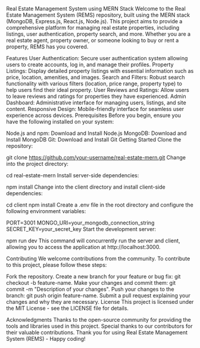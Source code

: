 Real Estate Management System using MERN Stack
Welcome to the Real Estate Management System (REMS) repository, built using the MERN stack (MongoDB, Express.js, React.js, Node.js). This project aims to provide a comprehensive platform for managing real estate properties, including listings, user authentication, property search, and more. Whether you are a real estate agent, property owner, or someone looking to buy or rent a property, REMS has you covered.

Features
User Authentication: Secure user authentication system allowing users to create accounts, log in, and manage their profiles.
Property Listings: Display detailed property listings with essential information such as price, location, amenities, and images.
Search and Filters: Robust search functionality with various filters (location, price range, property type) to help users find their ideal property.
User Reviews and Ratings: Allow users to leave reviews and ratings for properties they have experienced.
Admin Dashboard: Administrative interface for managing users, listings, and site content.
Responsive Design: Mobile-friendly interface for seamless user experience across devices.
Prerequisites
Before you begin, ensure you have the following installed on your system:

Node.js and npm: Download and Install Node.js
MongoDB: Download and Install MongoDB
Git: Download and Install Git
Getting Started
Clone the repository:


git clone https://github.com/your-username/real-estate-mern.git
Change into the project directory:


cd real-estate-mern
Install server-side dependencies:


npm install
Change into the client directory and install client-side dependencies:


cd client
npm install
Create a .env file in the root directory and configure the following environment variables:


PORT=3001
MONGO_URI=your_mongodb_connection_string
SECRET_KEY=your_secret_key
Start the development server:


npm run dev
This command will concurrently run the server and client, allowing you to access the application at http://localhost:3000.

Contributing
We welcome contributions from the community. To contribute to this project, please follow these steps:

Fork the repository.
Create a new branch for your feature or bug fix: git checkout -b feature-name.
Make your changes and commit them: git commit -m "Description of your changes".
Push your changes to the branch: git push origin feature-name.
Submit a pull request explaining your changes and why they are necessary.
License
This project is licensed under the MIT License - see the LICENSE file for details.

Acknowledgments
Thanks to the open-source community for providing the tools and libraries used in this project.
Special thanks to our contributors for their valuable contributions.
Thank you for using Real Estate Management System (REMS) - Happy coding!
